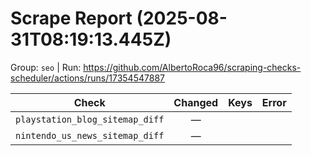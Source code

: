 # Scrape Report (2025-08-31T08:19:13.445Z)

Group: `seo`  |  Run: https://github.com/AlbertoRoca96/scraping-checks-scheduler/actions/runs/17354547887

| Check | Changed | Keys | Error |
|---|:---:|:--|:--|
| `playstation_blog_sitemap_diff` | — |  |  |
| `nintendo_us_news_sitemap_diff` | — |  |  |
